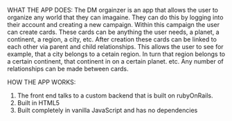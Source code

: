 WHAT THE APP DOES:
    The DM orgainzer is an app that allows the user to organize any world that they can imagaine. They can do this by logging into their account and creating a new campaign. Within this campaign the user can create cards. These cards can be anything the user needs, a planet, a continent, a region, a city, etc. After creation these cards can be linked to each other via parent and child relationships. This allows the user to see for example, that a city belongs to a cetain region. In turn that region belongs to a certain continent, that continent in on a certain planet. etc. Any number of relationships can be made between cards.
    
HOW THE APP WORKS:
  1. The front end talks to a custom backend that is built on rubyOnRails.
  2. Built in HTML5
  3. Built completely in vanilla JavaScript and has no dependencies
  
